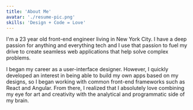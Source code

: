 ```yaml
---
title: 'About Me'
avatar: './resume-pic.png'
skills: 'Design + Code = Love'
---
```


I'm a 23 year old front-end engineer living in New York City. I have a deep passion for anything and everything tech and I use that passion to fuel my drive to create seamless web applications that help solve complex problems.

I began my career as a user-interface designer. However, I quickly developed an interest in being able to build my own apps based on my designs, so I began working with common front-end frameworks such as React and Angular. From there, I realized that I absolutely love combining my eye for art and creativity with the analytical and programmatic side of my brain. 
